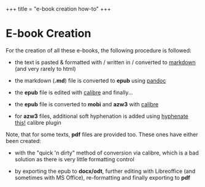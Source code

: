 +++
title = "e-book creation how-to"
+++

# E-book Creation
 
 For the creation of all these e-books, the following procedure is followed:

- the text is pasted & formatted with / written in / converted to [markdown](https://en.wikipedia.org/wiki/Markdown) (and very rarely to html)

- the markdown (**.md**) file is converted to **epub** using [pandoc](https://pandoc.org/)

- the **epub** file is edited with [calibre](https://calibre-ebook.com/) and finally...

- the **epub** file is converted to **mobi** and **azw3** with [calibre](https://calibre-ebook.com/)

- for **azw3** files, additional soft hyphenation is added using [hyphenate this!](https://www.mobileread.com/forums/showthread.php?t=208534) calibre plugin

Note, that for some texts, **pdf** files are provided too. These ones have either been created:

- with the "quick 'n dirty" method of conversion via calibre, which is a bad solution as there is very little formatting control

- by exporting the epub to **docx/odt**, further editing with Libreoffice (and sometimes with MS Office), re-formatting and finally exporting to **pdf**
